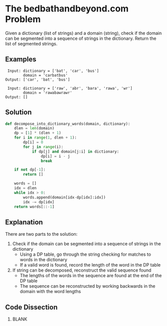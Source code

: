 # The bedbathandbeyond.&#8203;com Problem
Given a dictionary (list of strings) and a domain (string), check if the domain can be segmented into a sequence of strings in the dictionary. Return the list of segmented strings.

## Examples
```
 Input: dictionary = ['bat', 'car', 'bus']
        domain = 'carbatbus'
Output: ['car', 'bat', 'bus']

 Input: dictionary = ['raw', 'abr', 'bara', 'rawa', 'wr']
        domain = 'rawabawrawr'
Output: []
```

## Solution
```python
def decompose_into_dictionary_words(domain, dictionary):
    dlen = len(domain)
    dp = [1] * (dlen + 1)
    for i in range(1, dlen + 1):
        dp[i] = 0
        for j in range(i):
            if dp[j] and domain[j:i] in dictionary:
                dp[i] = i - j
                break

    if not dp[-1]:
        return []

    words = []
    idx = dlen
    while idx > 0:
        words.append(domain[idx-dp[idx]:idx])
        idx -= dp[idx]
    return words[::-1]
```

## Explanation
There are two parts to the solution:
1. Check if the domain can be segmented into a sequence of strings in the dictionary
    * Using a DP table, go through the string checking for matches to words in the dictionary
    * If a valid word is found, record the length of the word in the DP table
2. If string can be decomposed, reconstruct the valid sequence found
    * The lengths of the words in the sequence are found at the end of the DP table
    * The sequence can be reconstructed by working backwards in the domain with the word lengths

## Code Dissection
1. BLANK